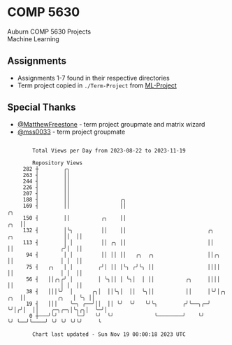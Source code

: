 # COMP 5630
Auburn COMP 5630 Projects  
Machine Learning

## Assignments
- Assignments 1-7 found in their respective directories
- Term project copied in `./Term-Project` from [ML-Project](https://github.com/wumphlett/ML-Project)

## Special Thanks
- [@MatthewFreestone](https://github.com/MatthewFreestone) - term project groupmate and matrix wizard
- [@mss0033](https://github.com/mss0033) - term project groupmate

```

        Total Views per Day from 2023-08-22 to 2023-11-19

        Repository Views
     282 ┼        ╭╮
     263 ┤        ││
     244 ┤        ││
     226 ┤        ││
     207 ┤        ││
     188 ┤        ││                ╭╮
     169 ┤        ││                ││                                                           ╭╮
     150 ┤        ││          ╭╮    ││                                                       ╭╮  ││
     132 ┤        │╰╮         ││    ││                          ╭╮         ╭╮                ││  ││
     113 ┤        │ │         ││ ╭╮ ││                          ││         ││               ╭╯│  ││
      94 ┤        │ │         ││ ││ ││   ╭╮  ╭╮                 ││╭╮       ││               │ │  ││
      75 ┤   ╭╮   │ │        ╭╯│ ││ │╰╮ ╭╯╰╮ ││                 ││││       ││               │ │  ││
      56 ┤   ││╭╮╭╯ │        │ ╰╮││ │ ╰╮│  │ ││          ╭╮     ││││       ││               │ │  ││
      38 ┤   │││╰╯  │      ╭╮│  ││╰╮│  ││  ╰╮││          ││     │╰╯│╭╮ ╭╮  ││          ╭╮   │ ╰╮ ││
      19 ┤   │││    ╰─╮ ╭──╯││  ││ ╰╯  ╰╯   ╰╯╰╮        ╭╯╰──╮╭─╯  ╰╯│╭╯│  ││    ╭─╮╭─╮│╰╮╭╮│  ╰─╯│
       0 ┼───╯╰╯      ╰─╯   ╰╯  ╰╯             ╰────────╯    ╰╯      ╰╯ ╰──╯╰────╯ ╰╯ ╰╯ ╰╯╰╯     ╰

        Chart last updated - Sun Nov 19 00:00:18 2023 UTC
        
```
